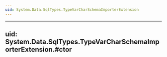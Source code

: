 ```yaml
---
uid: System.Data.SqlTypes.TypeVarCharSchemaImporterExtension
---
```


---
uid: System.Data.SqlTypes.TypeVarCharSchemaImporterExtension.#ctor
---
